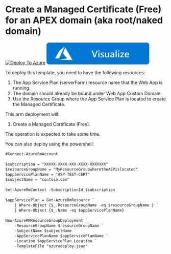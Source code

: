 # Create a Managed Certificate (Free) for an APEX domain (aka root/naked domain)

[![Deploy To Azure](https://aka.ms/deploytoazurebutton)](https://portal.azure.com/#create/Microsoft.Template/uri/https%3A%2F%2Fraw.githubusercontent.com%2Fcoelho5br%2FCreate-managed-certificate-for-APEX-Domain%2Fmaster%2Fazuredeploy.json)
[![Visualize](https://raw.githubusercontent.com/Azure/azure-quickstart-templates/master/1-CONTRIBUTION-GUIDE/images/visualizebutton.svg?sanitize=true)](http://armviz.io/#/?load=https%3A%2F%2Fraw.githubusercontent.com%2Fcoelho5br%2FCreate-managed-certificate-for-APEX-Domain%2Fmaster%2Fazuredeploy.json)


To deploy this template, you need to have the following resources:

1. The App Service Plan (serverFarm) resource name that the Web App is running.
2. The domain should already be bound under Web App Custom Domain.
3. Use the Resource Group where the App Service Plan is located to create the Managed Certificate.


This arm deployment will:

1. Create a Managed Certificate (Free).

The operation is expected to take some time.


You can also deploy using the powershell:

````
#Connect-AzureRmAccount

$subscription = "XXXXX-XXXX-XXX-XXXX-XXXXXXX"
$resourceGroupName = "MyResourceGroupwheretheASPislocated"
$appServicePlanName = "ASP-TEST-CERT"
$subjectName = "contoso.com"

Set-AzureRmContext -SubscriptionId $subscription

$appServicePlan = Get-AzureRmResource `
    | Where-Object {$_.ResourceGroupName -eq $resourceGroupName } `
    | Where-Object {$_.Name -eq $appServicePlanName}

New-AzureRMResourceGroupDeployment `
    -ResourceGroupName $resourceGroupName `
    -SubjectName $subjectName `
    -AppServicePlanName $appServicePlanName `
    -Location $appServicePlan.Location `
    -TemplateFile "azuredeploy.json" 
````